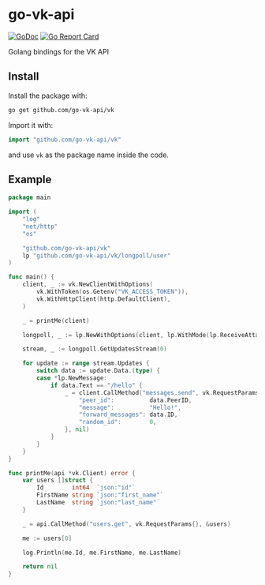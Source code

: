 # go-vk-api
[![GoDoc](https://godoc.org/github.com/go-vk-api/vk?status.svg)](https://godoc.org/github.com/go-vk-api/vk)
[![Go Report Card](https://goreportcard.com/badge/github.com/go-vk-api/vk)](https://goreportcard.com/report/github.com/go-vk-api/vk)

Golang bindings for the VK API

## Install

Install the package with:

```bash
go get github.com/go-vk-api/vk
```

Import it with:

```go
import "github.com/go-vk-api/vk"
```

and use `vk` as the package name inside the code.

## Example

```go
package main

import (
	"log"
	"net/http"
	"os"

	"github.com/go-vk-api/vk"
	lp "github.com/go-vk-api/vk/longpoll/user"
)

func main() {
	client, _ := vk.NewClientWithOptions(
		vk.WithToken(os.Getenv("VK_ACCESS_TOKEN")),
		vk.WithHttpClient(http.DefaultClient),
	)

	_ = printMe(client)

	longpoll, _ := lp.NewWithOptions(client, lp.WithMode(lp.ReceiveAttachments))

	stream, _ := longpoll.GetUpdatesStream(0)

	for update := range stream.Updates {
		switch data := update.Data.(type) {
		case *lp.NewMessage:
			if data.Text == "/hello" {
				_ = client.CallMethod("messages.send", vk.RequestParams{
					"peer_id":          data.PeerID,
					"message":          "Hello!",
					"forward_messages": data.ID,
					"random_id":        0,
				}, nil)
			}
		}
	}
}

func printMe(api *vk.Client) error {
	var users []struct {
		Id        int64  `json:"id"`
		FirstName string `json:"first_name"`
		LastName  string `json:"last_name"`
	}

	_ = api.CallMethod("users.get", vk.RequestParams{}, &users)

	me := users[0]

	log.Println(me.Id, me.FirstName, me.LastName)

	return nil
}
```

